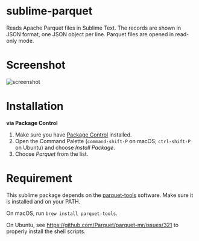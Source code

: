 # sublime-parquet
Reads Apache Parquet files in Sublime Text. The records are shown in JSON format, one JSON object per line. Parquet files are opened in read-only mode.

# Screenshot
![screenshot](https://raw.github.com/yuj/sublime-parquet/master/screenshot.png)

# Installation
**via Package Control**

1. Make sure you have [Package Control](https://packagecontrol.io/installation) installed.
1. Open the Command Palette (`command-shift-P` on macOS; `ctrl-shift-P` on Ubuntu) and choose _Install Package_.
1. Choose _Parquet_ from the list.

# Requirement
This sublime package depends on the [parquet-tools](https://github.com/apache/parquet-mr/tree/master/parquet-tools) software. Make sure it is installed and on your PATH.

On macOS, run ```brew install parquet-tools```.

On Ubuntu, see https://github.com/Parquet/parquet-mr/issues/321 to properly install the shell scripts.

